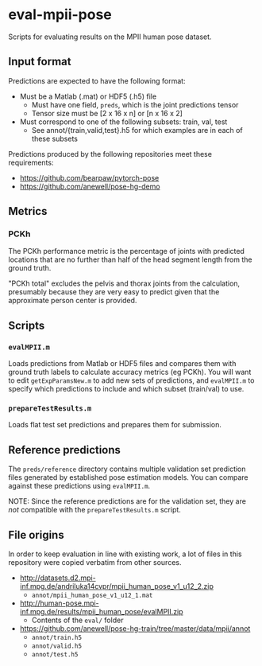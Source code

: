 # eval-mpii-pose

Scripts for evaluating results on the MPII human pose dataset.

## Input format

Predictions are expected to have the following format:

* Must be a Matlab (.mat) or HDF5 (.h5) file
  - Must have one field, `preds`, which is the joint predictions tensor
  - Tensor size must be [2 x 16 x n] or [n x 16 x 2]
* Must correspond to one of the following subsets: train, val, test
  - See annot/{train,valid,test}.h5 for which examples are in each of
    these subsets

Predictions produced by the following repositories meet these requirements:

* https://github.com/bearpaw/pytorch-pose
* https://github.com/anewell/pose-hg-demo

## Metrics

### PCKh

The PCKh performance metric is the percentage of joints with predicted locations
that are no further than half of the head segment length from the ground truth.

"PCKh total" excludes the pelvis and thorax joints from the calculation,
presumably because they are very easy to predict given that the approximate
person center is provided.

## Scripts

### `evalMPII.m`

Loads predictions from Matlab or HDF5 files and compares them with ground
truth labels to calculate accuracy metrics (eg PCKh). You will want to edit
`getExpParamsNew.m` to add new sets of predictions, and `evalMPII.m` to specify
which predictions to include and which subset (train/val) to use.

### `prepareTestResults.m`

Loads flat test set predictions and prepares them for submission.

## Reference predictions

The `preds/reference` directory contains multiple validation set prediction
files generated by established pose estimation models.
You can compare against these predictions using `evalMPII.m`.

NOTE: Since the reference predictions are for the validation set, they are
_not_ compatible with the `prepareTestResults.m` script.

## File origins

In order to keep evaluation in line with existing work, a lot of files in this
repository were copied verbatim from other sources.

* http://datasets.d2.mpi-inf.mpg.de/andriluka14cvpr/mpii_human_pose_v1_u12_2.zip
  - `annot/mpii_human_pose_v1_u12_1.mat`
* http://human-pose.mpi-inf.mpg.de/results/mpii_human_pose/evalMPII.zip
  - Contents of the `eval/` folder
* https://github.com/anewell/pose-hg-train/tree/master/data/mpii/annot
  - `annot/train.h5`
  - `annot/valid.h5`
  - `annot/test.h5`
